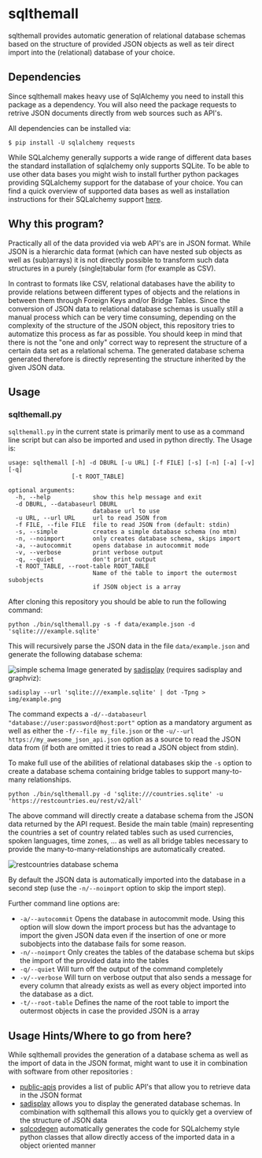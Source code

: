 # sqlthemall

sqlthemall provides automatic generation of relational database schemas based on the structure of provided JSON objects as well as teir direct import into the (relational) database of your choice.

## Dependencies

Since sqlthemall makes heavy use of SqlAlchemy you need to install this package as a dependency. You will also need the package requests to retrive JSON documents directly from web sources such as API's.

All dependencies can be installed via:
```
$ pip install -U sqlalchemy requests
```

While SQLalchemy generally supports a wide range of different data bases the standard installation of sqlalchemy only supports SQLite. To be able to use other data bases you might wish to install further python packages providing SQLalchemy support for the database of your choice. You can find a quick overview of supported data bases as well as installation instructions for their SQLalchemy support [here](https://apache-superset.readthedocs.io/en/latest/installation.html#database-dependencies).

## Why this program?

Practically all of the data provided via web API's are in JSON format.  While JSON is a hierarchic data format (which can have nested sub objects as well as (sub)arrays) it is not directly possible to transform such data structures in a purely (single)tabular form (for example as CSV).

In contrast to formats like CSV, relational databases have the ability to provide relations between different types of objects and the relations in between them through Foreign Keys and/or Bridge Tables.
Since the conversion of JSON data to relational database schemas is usually still a manual process which can be very time consuming, depending on the complexity of the structure of the JSON object, this repository tries to automatize this process as far as possible. You should keep in mind that there is not the "one and only" correct way to represent the structure of a certain data set as a relational schema. The generated database schema generated therefore is directly representing  the structure inherited by the given JSON data.

## Usage

### sqlthemall.py

```sqlthemall.py``` in the current state is primarily ment to use as a command line script but can also be imported and used in python directly. The Usage is:


```
usage: sqlthemall [-h] -d DBURL [-u URL] [-f FILE] [-s] [-n] [-a] [-v] [-q]
                  [-t ROOT_TABLE]

optional arguments:
  -h, --help            show this help message and exit
  -d DBURL, --databaseurl DBURL
                        database url to use
  -u URL, --url URL     url to read JSON from
  -f FILE, --file FILE  file to read JSON from (default: stdin)
  -s, --simple          creates a simple database schema (no mtm)
  -n, --noimport        only creates database schema, skips import
  -a, --autocommit      opens database in autocommit mode
  -v, --verbose         print verbose output
  -q, --quiet           don't print output
  -t ROOT_TABLE, --root-table ROOT_TABLE
                        Name of the table to import the outermost subobjects
                        if JSON object is a array
```

After cloning this repository you should be able to run the following command:

```
python ./bin/sqlthemall.py -s -f data/example.json -d 'sqlite:///example.sqlite'
```
This will recursively parse the JSON data in the file ```data/example.json``` and generate the following database schema:

![simple schema](img/example.svg)
Image generated by [sadisplay](https://github.com/GoodRx/sadisplay) (requires sadisplay and graphviz):

```
sadisplay --url 'sqlite:///example.sqlite' | dot -Tpng > img/example.png
```

The command expects a ```-d/--databaseurl "database://user:password@host:port"``` option as a mandatory argument as well as either the ```-f/--file my_file.json``` or the ```-u/--url https://my_awesome_json_api.json``` option as a source to read the JSON data from (if both are omitted it tries to read a JSON object from stdin).


To make full use of the abilities of relational databases skip the ```-s``` option to create a database schema containing bridge tables to support many-to-many relationships.

```
python ./bin/sqlthemall.py -d 'sqlite:///countries.sqlite' -u 'https://restcountries.eu/rest/v2/all'
```

The above command will directly create a database schema from the JSON data returned by the API request. Beside the main table (main) representing the countries a set of country related tables such as used currencies, spoken languages, time zones, ... as well as all bridge tables necessary to provide the many-to-many-relationships are automatically created. 

![restcountries database schema](img/countries.svg)

By default the JSON data is automatically imported into the database in a second step (use the ```-n/--noimport``` option to skip the import step).

Further command line options are:

-  ```-a/--autocommit``` Opens the database in autocommit mode. Using this option will slow down the import process but has the advantage to import the given JSON data even if the insertion of one or more subobjects into the database fails for some reason.
-  ```-n/--noimport``` Only creates the tables of the database schema but skips the import of the provided data into the tables
-  ```-q/--quiet``` Will turn off the output of the command completely
-  ```-v/--verbose``` Will turn on verbose output that also sends a message for every column that already exists as well as every object imported into the database as a dict.
-  ```-t/--root-table``` Defines the name of the root table to import the outermost objects in case the provided JSON is a array

## Usage Hints/Where to go from here?

While sqlthemall provides the generation of a database schema as well as the import of data in the JSON format, might want to use it in combination with software from other repositories :
- [public-apis](https://github.com/public-apis/public-apis) provides a list of public API's that allow you to retrieve data in the JSON format
- [sadisplay](https://github.com/GoodRx/sadisplay) allows you to display the generated database schemas. In combination with sqlthemall this allows you to quickly get a overview of the structure of JSON data
- [sqlcodegen](https://github.com/agronholm/sqlacodegen) automatically generates the code for SQLalchemy style python classes that allow directly access of the imported data in a object oriented manner
